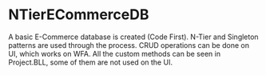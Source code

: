 # NTierECommerceDB
A basic E-Commerce database is created (Code First). 
N-Tier and Singleton patterns are used through the process. 
CRUD operations can be done on UI, which works on WFA.
All the custom methods can be seen in Project.BLL, some of them are not used on the UI.
